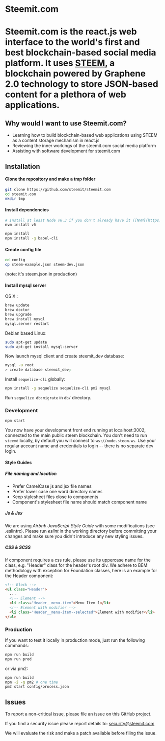 # Steemit.com
Steemit.com is the react.js web interface to the world's first and best blockchain-based social media platform.  It uses [STEEM](https://github.com/steemit/steem), a blockchain powered by Graphene 2.0 technology to store JSON-based content for a plethora of web applications.   
========

## Why would I want to use Steemit.com?
* Learning how to build blockchain-based web applications using STEEM as a content storage mechanism in react.js
* Reviewing the inner workings of the steemit.com social media platform
* Assisting with software development for steemit.com

## Installation

#### Clone the repository and make a tmp folder
```bash
git clone https://github.com/steemit/steemit.com
cd steemit.com
mkdir tmp
```

#### Install dependencies

```bash
# Install at least Node v6.3 if you don't already have it ([NVM](https://github.com/creationix/nvm) recommended)
nvm install v6

npm install
npm install -g babel-cli
```

#### Create config file

```bash
cd config
cp steem-example.json steem-dev.json
```

(note: it's steem.json in production)

#### Install mysql server
 
OS X :

```bash
brew update
brew doctor
brew upgrade
brew install mysql
mysql.server restart
```

Debian based Linux:

```bash
sudo apt-get update
sudo apt-get install mysql-server
```

Now launch mysql client and create steemit_dev database:
```bash
mysql -u root
> create database steemit_dev;
```
 
Install `sequelize-cli` globally:

```bash
npm install -g sequelize sequelize-cli pm2 mysql
```

Run `sequelize db:migrate` in `db/` directory.


### Development

```bash
npm start
```

You now have your development front end running at localhost:3002, connected to the main public steem blockchain. You don't need to run ```steemd``` locally, by default you will connect to ```ws://node.steem.ws```.  Use your regular account name and credentials to login -- there is no separate dev login.

#### Style Guides

##### File naming and location

- Prefer CamelCase js and jsx file names
- Prefer lower case one word directory names
- Keep stylesheet files close to components
- Component's stylesheet file name should match component name

##### Js & Jsx
We are using _Airbnb JavaScript Style Guide_ with some modifications (see .eslintrc).
Please run _eslint_ in the working directory before committing your changes and make sure you didn't introduce any new styling issues.

##### CSS & SCSS
If component requires a css rule, please use its uppercase name for the class, e.g. "Header" class for the header's root div.
We adhere to BEM methodology with exception for Foundation classes, here is an example for the Header component:

```html
<!-- Block -->
<ul class="Header">
  ...
  <!-- Element -->
  <li class="Header__menu-item">Menu Item 1</li>
  <!-- Element with modifier -->
  <li class="Header__menu-item--selected">Element with modifier</li>
</ul>
```

### Production

If you want to test it locally in production mode, just run the following commands:

```bash
npm run build
npm run prod
```

or via pm2:

```bash
npm run build
npm -i -g pm2 # one time
pm2 start config/process.json
```


## Issues

To report a non-critical issue, please file an issue on this GitHub project.

If you find a security issue please report details to: security@steemit.com

We will evaluate the risk and make a patch available before filing the issue.
